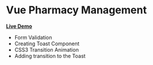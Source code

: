# Vue Pharmacy Management
**[Live Demo](https://vue-ph.netlify.app/)**

- Form Validation
- Creating Toast Component
- CSS3 Transition Animation
- Adding transition to the Toast